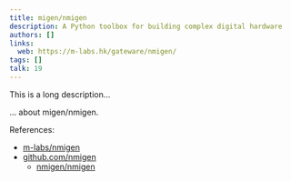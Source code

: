```yaml
---
title: migen/nmigen
description: A Python toolbox for building complex digital hardware
authors: []
links:
  web: https://m-labs.hk/gateware/nmigen/
tags: []
talk: 19
---
```


This is a long description...
<!--more-->
... about migen/nmigen.

References:

- [m-labs/nmigen](https://github.com/m-labs/nmigen)
- [github.com/nmigen](https://github.com/nmigen)
  - [nmigen/nmigen](https://github.com/nmigen/nmigen)
